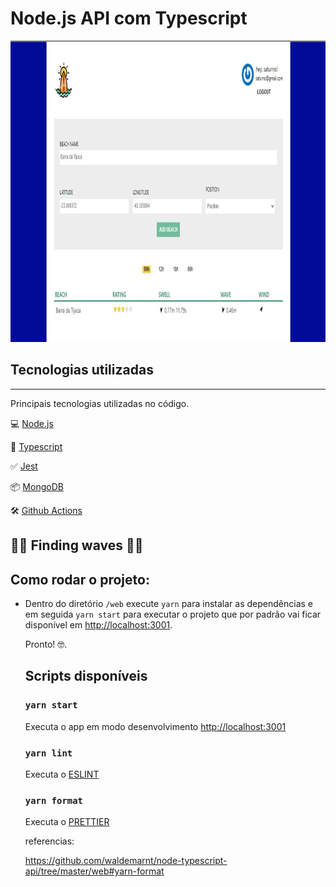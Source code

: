 # Node.js API com Typescript

<img src="https://raw.githubusercontent.com/JeanFragaJS/nodejs-typescript-api/master/github/img2.png" width="929" height="482" />

## Tecnologias utilizadas

------

Principais tecnologias utilizadas no código.

💻 [Node.js](https://nodejs.org/)

🧰 [Typescript](https://www.typescriptlang.org/)

✅ [Jest](https://jestjs.io/)

📦 [MongoDB](https://www.mongodb.com/)

🛠 [Github Actions](https://github.com/features/actions)



## 🌊🌊 Finding waves 🌊🌊

## Como rodar o projeto: 

* Dentro do diretório `/web`  execute `yarn` para instalar as dependências e em seguida `yarn start` para executar o projeto que por padrão vai ficar disponível em [http://localhost:3001](http://localhost:3001/).

  Pronto! 🤓.

  ## Scripts disponíveis

  ### `yarn start`

  Executa o app em modo desenvolvimento [http://localhost:3001](http://localhost:3001/)

  ### `yarn lint`

  Executa o [ESLINT](https://eslint.org/)

  ### `yarn format`

  Executa o [PRETTIER](https://prettier.io/)

  

  referencias:

   https://github.com/waldemarnt/node-typescript-api/tree/master/web#yarn-format
